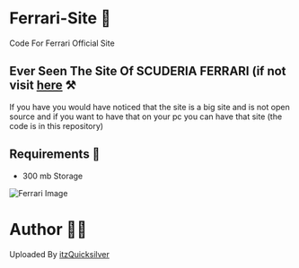 # Ferrari-Site 🔮
Code For Ferrari Official Site

## Ever Seen The Site Of SCUDERIA FERRARI (if not visit [here](https://www.ferrari.com/en-IN) ⚒️
If you have you would have noticed that the site is a big site and is not open source 
and if you want to have that on your pc you can have that site (the code is in this repository)

## Requirements 📃
- 300 mb Storage

<img src="https://media.discordapp.net/attachments/965962193445199952/972396567401205760/unknown.png?width=750&height=422" alt="Ferrari Image" />

# Author 🧑‍💻

Uploaded By [itzQuicksilver](https://github.com/QuicksilverYT/Ferrari-Site)
